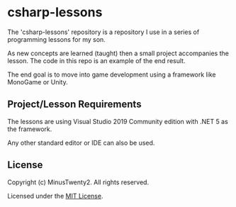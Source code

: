 # csharp-lessons

The 'csharp-lessons' repository is a repository I use in a series of programming lessons for my son.  

As new concepts are learned (taught) then a small project accompanies the lesson.  The code in this repo is an
example of the end result.

The end goal is to move into game development using a framework like MonoGame or Unity.

## Project/Lesson Requirements
The lessons are using Visual Studio 2019 Community edition with .NET 5 as the framework.

Any other standard editor or IDE can also be used.

## License
Copyright (c) MinusTwenty2. All rights reserved.

Licensed under the [MIT License](./LICENSE).
